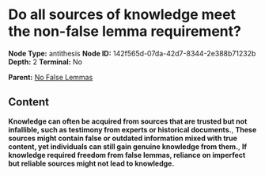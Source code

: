 # Do all sources of knowledge meet the non-false lemma requirement?

**Node Type:** antithesis
**Node ID:** 142f565d-07da-42d7-8344-2e388b71232b
**Depth:** 2
**Terminal:** No

**Parent:** [No False Lemmas](no-false-lemmas.md)

## Content

**Knowledge can often be acquired from sources that are trusted but not infallible, such as testimony from experts or historical documents.**, **These sources might contain false or outdated information mixed with true content, yet individuals can still gain genuine knowledge from them.**, **If knowledge required freedom from false lemmas, reliance on imperfect but reliable sources might not lead to knowledge.**
